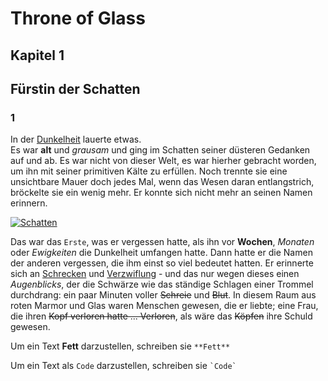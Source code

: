 #  Throne of Glass
## Kapitel 1
## Fürstin der Schatten
### 1
In der [Dunkelheit](https://de.wiktionary.org/wiki/Dunkelheit) lauerte etwas. 
<br> Es war **alt** und *grausam* und ging im Schatten seiner düsteren Gedanken auf und ab. Es war nicht von dieser Welt, es war hierher gebracht worden, um ihn mit seiner primitiven Kälte zu erfüllen. Noch trennte sie eine unsichtbare Mauer doch jedes Mal, wenn das Wesen daran entlangstrich, bröckelte sie ein wenig mehr. Er konnte sich nicht mehr an seinen Namen erinnern.

[![Schatten](https://ichrede.de/wp-content/uploads/2016/12/Schatten-Adventskalender-e1482086302292.jpg)](https://de.wikipedia.org/wiki/Schatten)

Das war das `Erste`, was er vergessen hatte, als ihn vor **Wochen**, *Monaten* oder _Ewigkeiten_ die Dunkelheit umfangen hatte. Dann hatte er die Namen der anderen vergessen, die ihm einst so viel bedeutet hatten. Er erinnerte sich an [Schrecken](https://de.wikipedia.org/wiki/Schreck) und [Verzwiflung](https://de.wikipedia.org/wiki/Verzweiflung) - und das nur wegen dieses einen *Augenblicks*, der die Schwärze wie das ständige Schlagen einer Trommel durchdrang: ein paar Minuten voller ~~Schreie~~ und ~~Blut~~. In diesem Raum aus roten Marmor und Glas waren Menschen gewesen, die er liebte; eine Frau, die ihren ~~Kopf verloren hatte ... Verloren~~, als wäre das ~~Köpfen~~ ihre Schuld gewesen.





Um ein Text **Fett** darzustellen, schreiben sie `**Fett**`

Um ein Text als `Code` darzustellen, schreiben sie `` `Code` ``
